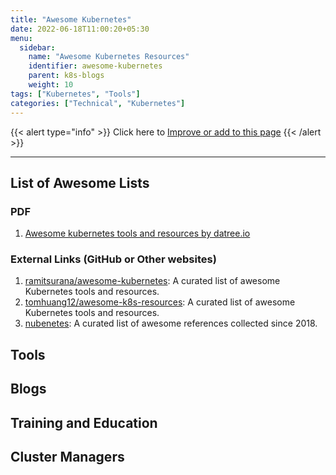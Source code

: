 ```yaml
---
title: "Awesome Kubernetes"
date: 2022-06-18T11:00:20+05:30
menu:
  sidebar:
    name: "Awesome Kubernetes Resources"
    identifier: awesome-kubernetes
    parent: k8s-blogs
    weight: 10
tags: ["Kubernetes", "Tools"]
categories: ["Technical", "Kubernetes"]
---
```


{{< alert type="info" >}}
  Click here to [Improve or add to this page](https://github.com/yks0000/awesome-kubernetes/blob/master/index.md)
{{< /alert >}}

---

## List of Awesome Lists

### PDF

1. [Awesome kubernetes tools and resources by datree.io](Awesome_Kubernetes_Resources.pdf)

### External Links (GitHub or Other websites)

1. [ramitsurana/awesome-kubernetes](https://ramitsurana.github.io/awesome-kubernetes/): A curated list of awesome Kubernetes tools and resources.
2. [tomhuang12/awesome-k8s-resources](https://github.com/tomhuang12/awesome-k8s-resources): A curated list of awesome Kubernetes tools and resources.
3. [nubenetes](https://nubenetes.com/): A curated list of awesome references collected since 2018.

## Tools

## Blogs

## Training and Education

## Cluster Managers
